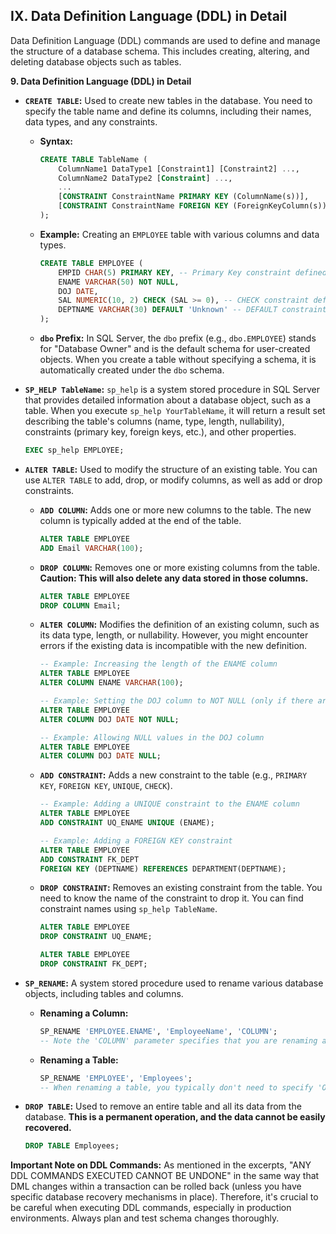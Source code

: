 ## IX. Data Definition Language (DDL) in Detail

Data Definition Language (DDL) commands are used to define and manage the structure of a database schema. This includes creating, altering, and deleting database objects such as tables.

**9. Data Definition Language (DDL) in Detail**

* **`CREATE TABLE`:**
    Used to create new tables in the database. You need to specify the table name and define its columns, including their names, data types, and any constraints.

    * **Syntax:**
      ```sql
      CREATE TABLE TableName (
          ColumnName1 DataType1 [Constraint1] [Constraint2] ...,
          ColumnName2 DataType2 [Constraint] ...,
          ...
          [CONSTRAINT ConstraintName PRIMARY KEY (ColumnName(s))],
          [CONSTRAINT ConstraintName FOREIGN KEY (ForeignKeyColumn(s)) REFERENCES ParentTable(PrimaryKeyColumn(s))]
      );
      ```

    * **Example:** Creating an `EMPLOYEE` table with various columns and data types.
      ```sql
      CREATE TABLE EMPLOYEE (
          EMPID CHAR(5) PRIMARY KEY, -- Primary Key constraint defined inline
          ENAME VARCHAR(50) NOT NULL,
          DOJ DATE,
          SAL NUMERIC(10, 2) CHECK (SAL >= 0), -- CHECK constraint defined inline
          DEPTNAME VARCHAR(30) DEFAULT 'Unknown' -- DEFAULT constraint defined inline
      );
      ```

    * **`dbo` Prefix:** In SQL Server, the `dbo` prefix (e.g., `dbo.EMPLOYEE`) stands for "Database Owner" and is the default schema for user-created objects. When you create a table without specifying a schema, it is automatically created under the `dbo` schema.

* **`SP_HELP TableName`:**
    `sp_help` is a system stored procedure in SQL Server that provides detailed information about a database object, such as a table. When you execute `sp_help YourTableName`, it will return a result set describing the table's columns (name, type, length, nullability), constraints (primary key, foreign keys, etc.), and other properties.

    ```sql
    EXEC sp_help EMPLOYEE;
    ```

* **`ALTER TABLE`:**
    Used to modify the structure of an existing table. You can use `ALTER TABLE` to add, drop, or modify columns, as well as add or drop constraints.

    * **`ADD COLUMN`:** Adds one or more new columns to the table. The new column is typically added at the end of the table.
      ```sql
      ALTER TABLE EMPLOYEE
      ADD Email VARCHAR(100);
      ```

    * **`DROP COLUMN`:** Removes one or more existing columns from the table. **Caution: This will also delete any data stored in those columns.**
      ```sql
      ALTER TABLE EMPLOYEE
      DROP COLUMN Email;
      ```

    * **`ALTER COLUMN`:** Modifies the definition of an existing column, such as its data type, length, or nullability. However, you might encounter errors if the existing data is incompatible with the new definition.
      ```sql
      -- Example: Increasing the length of the ENAME column
      ALTER TABLE EMPLOYEE
      ALTER COLUMN ENAME VARCHAR(100);

      -- Example: Setting the DOJ column to NOT NULL (only if there are no NULL values in it)
      ALTER TABLE EMPLOYEE
      ALTER COLUMN DOJ DATE NOT NULL;

      -- Example: Allowing NULL values in the DOJ column
      ALTER TABLE EMPLOYEE
      ALTER COLUMN DOJ DATE NULL;
      ```

    * **`ADD CONSTRAINT`:** Adds a new constraint to the table (e.g., `PRIMARY KEY`, `FOREIGN KEY`, `UNIQUE`, `CHECK`).
      ```sql
      -- Example: Adding a UNIQUE constraint to the ENAME column
      ALTER TABLE EMPLOYEE
      ADD CONSTRAINT UQ_ENAME UNIQUE (ENAME);

      -- Example: Adding a FOREIGN KEY constraint
      ALTER TABLE EMPLOYEE
      ADD CONSTRAINT FK_DEPT
      FOREIGN KEY (DEPTNAME) REFERENCES DEPARTMENT(DEPTNAME);
      ```

    * **`DROP CONSTRAINT`:** Removes an existing constraint from the table. You need to know the name of the constraint to drop it. You can find constraint names using `sp_help TableName`.
      ```sql
      ALTER TABLE EMPLOYEE
      DROP CONSTRAINT UQ_ENAME;

      ALTER TABLE EMPLOYEE
      DROP CONSTRAINT FK_DEPT;
      ```

* **`SP_RENAME`:**
    A system stored procedure used to rename various database objects, including tables and columns.

    * **Renaming a Column:**
      ```sql
      SP_RENAME 'EMPLOYEE.ENAME', 'EmployeeName', 'COLUMN';
      -- Note the 'COLUMN' parameter specifies that you are renaming a column.
      ```

    * **Renaming a Table:**
      ```sql
      SP_RENAME 'EMPLOYEE', 'Employees';
      -- When renaming a table, you typically don't need to specify 'OBJECT' as it's the default.
      ```

* **`DROP TABLE`:**
    Used to remove an entire table and all its data from the database. **This is a permanent operation, and the data cannot be easily recovered.**

    ```sql
    DROP TABLE Employees;
    ```

**Important Note on DDL Commands:** As mentioned in the excerpts, "ANY DDL COMMANDS EXECUTED CANNOT BE UNDONE" in the same way that DML changes within a transaction can be rolled back (unless you have specific database recovery mechanisms in place). Therefore, it's crucial to be careful when executing DDL commands, especially in production environments. Always plan and test schema changes thoroughly.